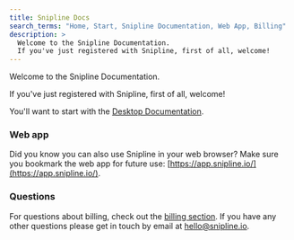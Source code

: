 ```yaml
---
title: Snipline Docs
search_terms: "Home, Start, Snipline Documentation, Web App, Billing"
description: >
  Welcome to the Snipline Documentation.
  If you've just registered with Snipline, first of all, welcome!
---
```


Welcome to the Snipline Documentation.

If you've just registered with Snipline, first of all, welcome! 

You'll want to start with the [Desktop Documentation](/desktop/getting-started/01-introduction/).

### Web app

Did you know you can also use Snipline in your web browser? Make sure you bookmark the web app for future use: [https://app.snipline.io/](https://app.snipline.io/).

### Questions

For questions about billing, check out the [billing section](/common/support/billing). If you have any other questions please get in touch by email at [hello@snipline.io](mailto:hello@snipline.io).